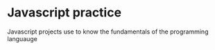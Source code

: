 # Javascript practice

Javascript projects use to know the fundamentals of the programming languauge
